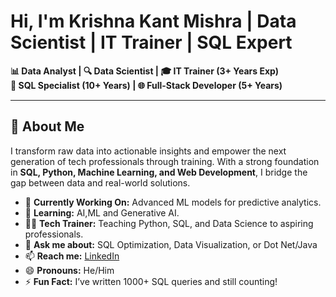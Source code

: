 # Hi, I'm Krishna Kant Mishra | Data Scientist | IT Trainer | SQL Expert

**📊 Data Analyst | 🔍 Data Scientist | 🎓 IT Trainer (3+ Years Exp)  
💾 SQL Specialist (10+ Years) | 🌐 Full-Stack Developer (5+ Years)**

---

## 🚀 **About Me**
I transform raw data into actionable insights and empower the next generation of tech professionals through training. With a strong foundation in **SQL, Python, Machine Learning, and Web Development**, I bridge the gap between data and real-world solutions.

- 🔭 **Currently Working On:** Advanced ML models for predictive analytics.
- 🌱 **Learning:** AI,ML and Generative AI.
- 👨‍💻 **Tech Trainer:** Teaching Python, SQL, and Data Science to aspiring professionals.
- 💬 **Ask me about:** SQL Optimization, Data Visualization, or Dot Net/Java
- 📫 **Reach me:** [LinkedIn](https://linkedin.com/in/yourprofile)
- 😄 **Pronouns:** He/Him
- ⚡ **Fun Fact:** I’ve written 1000+ SQL queries and still counting!
